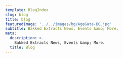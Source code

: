 ```yaml
---
template: BlogIndex
slug: blog
title: blog
featuredImage: '../../images/bg/AgeGate-BG.jpg'
subtitle: Bakked Extracts News, Events &amp; More.
meta:
  description: >-
    Bakked Extracts News, Events &amp; More.
  title: Blog
---
```

